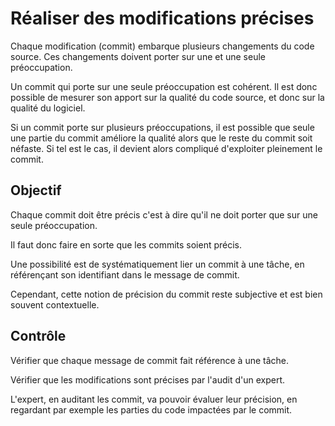 Réaliser des modifications précises
===================================

Chaque modification (commit) embarque plusieurs changements du code source. Ces changements doivent porter sur une et une seule préoccupation.

Un commit qui porte sur une seule préoccupation est cohérent. Il est donc possible de mesurer son apport sur la qualité du code source, et donc sur la qualité du logiciel.

Si un commit porte sur plusieurs préoccupations, il est possible que seule une partie du commit améliore la qualité alors que le reste du commit soit néfaste. Si tel est le cas, il devient alors compliqué d'exploiter pleinement le commit.

Objectif
--------

Chaque commit doit être précis c'est à dire qu'il ne doit porter que sur une seule préoccupation.

Il faut donc faire en sorte que les commits soient précis.

Une possibilité est de systématiquement lier un commit à une tâche, en référençant son identifiant dans le message de commit.

Cependant, cette notion de précision du commit reste subjective et est bien souvent contextuelle.

Contrôle
--------

Vérifier que chaque message de commit fait référence à une tâche.

Vérifier que les modifications sont précises par l'audit d'un expert.

L'expert, en auditant les commit, va pouvoir évaluer leur précision, en regardant par exemple les parties du code impactées par le commit.
